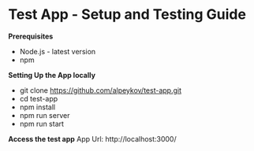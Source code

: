 # Test App - Setup and Testing Guide 

**Prerequisites**
- Node.js - latest version
- npm 

**Setting Up the App locally**
- git clone https://github.com/alpeykov/test-app.git
- cd test-app
- npm install
- npm run server
- npm run start

**Access the test app**
App Url:
http://localhost:3000/